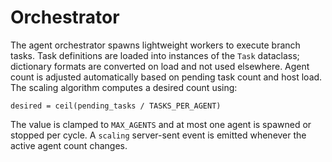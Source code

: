 # Orchestrator

The agent orchestrator spawns lightweight workers to execute branch tasks. Task
definitions are loaded into instances of the `Task` dataclass; dictionary
formats are converted on load and not used elsewhere.
Agent count is adjusted automatically based on pending task count and host
load. The scaling algorithm computes a desired count using:

```
desired = ceil(pending_tasks / TASKS_PER_AGENT)
```

The value is clamped to `MAX_AGENTS` and at most one agent is spawned or
stopped per cycle. A `scaling` server-sent event is emitted whenever the
active agent count changes.
